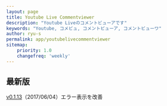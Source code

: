```yaml
---
layout: page
title: Youtube Live Commentviewer
description: "Youtube Liveのコメントビューアです"
keywords: "Youtube, コメビュ, コメントビューア, コメントビューワ"
author: ryu-s
permalink: app/youtubelivecommentviewer
sitemap:
    priority: 1.0
    changefreq: 'weekly'	
---
```


## 最新版
[v0.1.13](http://int-main.ddo.jp/app/YoutubeLiveCommentViewer_v0.1.13.zip)（2017/06/04）エラー表示を改善  

